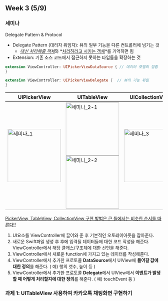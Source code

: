 ## Week 3 (5/9)

### 세미나

Delegate Pattern & Protocol

- Delegate Pattern (대리자 위임자): 뷰의 일부 기능을 다른 컨트롤러에 넘기는 것
  - <u>*대신 처리해줄 객체*</u>와 *<u>처리하라고 시키는 객체</u>*를 기억하면 됨
- Extension: 기존 소스 코드에서 접근하지 못하는 타입들을 확장하는 것

```swift
extension ViewController: UIPickerViewDataSource { // 데이터 모델의 집합
}  

extension ViewController: UIPickerViewDelegate {  // 뷰의 기능 위임
}
```

| UIPickerView                                                 | UITableView                                                  | UICollectionView                                             |
| ------------------------------------------------------------ | ------------------------------------------------------------ | ------------------------------------------------------------ |
| <img width="170" alt="세미나_1" src="https://user-images.githubusercontent.com/46921003/81468767-8ff29200-921c-11ea-9d0d-9215fc3fad8a.png"> | <img width="170" alt="세미나_2-1" src="https://user-images.githubusercontent.com/46921003/81468781-a862ac80-921c-11ea-8ca9-66cca5984763.png"><img width="170" alt="세미나_2-2" src="https://user-images.githubusercontent.com/46921003/81468793-bd3f4000-921c-11ea-9b47-e6d8987472f6.png"> | <img width="170" alt="세미나_3" src="https://user-images.githubusercontent.com/46921003/81468815-d21bd380-921c-11ea-95bf-507e6611fe73.png"> |



<u>PickerView, TableView, CollectionView 구현 방법은 큰 틀에서는 비슷한 순서를 따른다!!</u>

1. UI요소를 ViewController에 끌어와 준 후 기본적인 오토레이아웃을 잡아준다.
2. 새로운 Swift파일 생성 후 후에 입력될 데이터들에 대한 코드 작성을 해준다. ViewController에서 해당 클래스/구조체에 대한 선언을 해준다.
3. ViewController에서 새로운 function에 가지고 있는 데이터를 작성해준다.
4. ViewController에서 추가한 프로토콜 **DataSource**에서 UIView에 **들어갈 값에 대한 정의**를 해준다. ( 예) 행의 갯수, 높이 등 )
5. ViewController에서 추가한 프로토콜 **Delegate**에서 UIView에서 **이벤트가 발생할 때 어떻게 처리할지에 대한 정의**를 해준다. ( 예) touchEvent 등 )



### 과제 1: UITableView 사용하여 카카오톡 채팅화면 구현하기

